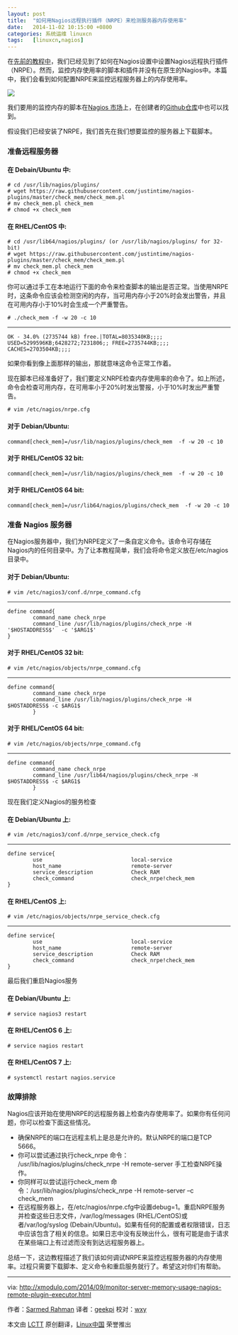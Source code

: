 ```yaml
---
layout: post
title:	"如何用Nagios远程执行插件（NRPE）来检测服务器内存使用率"
date:	2014-11-02 10:15:00 +0800 
categories:	系统运维 linuxcn 
tags:	[linuxcn,nagios]
---
```



在[先前的教程中](http://linux.cn/article-4101-1.html)，我们已经见到了如何在Nagios设置中设置Nagios远程执行插件（NRPE）。然而，监控内存使用率的脚本和插件并没有在原生的Nagios中。本篇中，我们会看到如何配置NRPE来监控远程服务器上的内存使用率。


![](/Asserts/Images//attachment/album/201410/27/225219vev9r9l70rdqtg0o.jpg)


我们要用的监控内存的脚本在[Nagios 市场](http://exchange.nagios.org/directory/Plugins/Operating-Systems/Solaris/check_mem-2Epl/details)上，在创建者的[Github仓库](https://github.com/justintime/nagios-plugins/blob/master/check_mem/check_mem.pl)中也可以找到。


假设我们已经安装了NRPE，我们首先在我们想要监控的服务器上下载脚本。


### 准备远程服务器


#### 在 Debain/Ubuntu 中:



```
# cd /usr/lib/nagios/plugins/
# wget https://raw.githubusercontent.com/justintime/nagios-plugins/master/check_mem/check_mem.pl
# mv check_mem.pl check_mem
# chmod +x check_mem 

```

#### 在 RHEL/CentOS 中:



```
# cd /usr/lib64/nagios/plugins/ (or /usr/lib/nagios/plugins/ for 32-bit)
# wget https://raw.githubusercontent.com/justintime/nagios-plugins/master/check_mem/check_mem.pl
# mv check_mem.pl check_mem
# chmod +x check_mem

```

你可以通过手工在本地运行下面的命令来检查脚本的输出是否正常。当使用NRPE时，这条命令应该会检测空闲的内存，当可用内存小于20%时会发出警告，并且在可用内存小于10%时会生成一个严重警告。



```
# ./check_mem -f -w 20 -c 10 

```



---



```
OK - 34.0% (2735744 kB) free.|TOTAL=8035340KB;;;; USED=5299596KB;6428272;7231806;; FREE=2735744KB;;;; CACHES=2703504KB;;;;

```

如果你看到像上面那样的输出，那就意味这命令正常工作着。


现在脚本已经准备好了，我们要定义NRPE检查内存使用率的命令了。如上所述，命令会检查可用内存，在可用率小于20%时发出警报，小于10%时发出严重警告。



```
# vim /etc/nagios/nrpe.cfg 

```

#### 对于 Debian/Ubuntu:



```
command[check_mem]=/usr/lib/nagios/plugins/check_mem  -f -w 20 -c 10

```

#### 对于 RHEL/CentOS 32 bit:



```
command[check_mem]=/usr/lib/nagios/plugins/check_mem  -f -w 20 -c 10

```

#### 对于 RHEL/CentOS 64 bit:



```
command[check_mem]=/usr/lib64/nagios/plugins/check_mem  -f -w 20 -c 10

```

### 准备 Nagios 服务器


在Nagios服务器中，我们为NRPE定义了一条自定义命令。该命令可存储在Nagios内的任何目录中。为了让本教程简单，我们会将命令定义放在/etc/nagios目录中。


#### 对于 Debian/Ubuntu:



```
# vim /etc/nagios3/conf.d/nrpe_command.cfg 

```



---



```
define command{
        command_name check_nrpe
        command_line /usr/lib/nagios/plugins/check_nrpe -H '$HOSTADDRESS$'  -c '$ARG1$'
}

```

#### 对于 RHEL/CentOS 32 bit:



```
# vim /etc/nagios/objects/nrpe_command.cfg 

```



---



```
define command{
        command_name check_nrpe
        command_line /usr/lib/nagios/plugins/check_nrpe -H $HOSTADDRESS$ -c $ARG1$
        }

```

#### 对于 RHEL/CentOS 64 bit:



```
# vim /etc/nagios/objects/nrpe_command.cfg 

```



---



```
define command{
        command_name check_nrpe
        command_line /usr/lib64/nagios/plugins/check_nrpe -H $HOSTADDRESS$ -c $ARG1$
        }

```

现在我们定义Nagios的服务检查


#### 在 Debian/Ubuntu 上:



```
# vim /etc/nagios3/conf.d/nrpe_service_check.cfg 

```



---



```
define service{
        use                            local-service
        host_name                      remote-server
        service_description            Check RAM
        check_command                  check_nrpe!check_mem
}

```

#### 在 RHEL/CentOS 上:



```
# vim /etc/nagios/objects/nrpe_service_check.cfg 

```



---



```
define service{
        use                            local-service
        host_name                      remote-server
        service_description            Check RAM
        check_command                  check_nrpe!check_mem
}

```

最后我们重启Nagios服务


#### 在 Debian/Ubuntu 上:



```
# service nagios3 restart 

```

#### 在 RHEL/CentOS 6 上:



```
# service nagios restart 

```

#### 在 RHEL/CentOS 7 上:



```
# systemctl restart nagios.service 

```

### 故障排除


Nagios应该开始在使用NRPE的远程服务器上检查内存使用率了。如果你有任何问题，你可以检查下面这些情况。


* 确保NRPE的端口在远程主机上是总是允许的。默认NRPE的端口是TCP 5666。
* 你可以尝试通过执行check\_nrpe 命令： /usr/lib/nagios/plugins/check\_nrpe -H remote-server 手工检查NRPE操作。
* 你同样可以尝试运行check\_mem 命令：/usr/lib/nagios/plugins/check\_nrpe -H remote-server –c check\_mem
* 在远程服务器上，在/etc/nagios/nrpe.cfg中设置debug=1。重启NRPE服务并检查这些日志文件，/var/log/messages (RHEL/CentOS)或者/var/log/syslog (Debain/Ubuntu)。如果有任何的配置或者权限错误，日志中应该包含了相关的信息。如果日志中没有反映出什么，很有可能是由于请求在某些端口上有过滤而没有到达远程服务器上。


总结一下，这边教程描述了我们该如何调试NRPE来监控远程服务器的内存使用率。过程只需要下载脚本、定义命令和重启服务就行了。希望这对你们有帮助。




---


via: <http://xmodulo.com/2014/09/monitor-server-memory-usage-nagios-remote-plugin-executor.html>


作者：[Sarmed Rahman](http://xmodulo.com/author/sarmed) 译者：[geekpi](https://github.com/geekpi) 校对：[wxy](https://github.com/wxy)


本文由 [LCTT](https://github.com/LCTT/TranslateProject) 原创翻译，[Linux中国](http://linux.cn/) 荣誉推出
